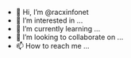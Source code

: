 - 👋 Hi, I’m @racxinfonet
- 👀 I’m interested in ...
- 🌱 I’m currently learning ...
- 💞️ I’m looking to collaborate on ...
- 📫 How to reach me ...

<!---
racxinfonet/racxinfonet is a ✨ special ✨ repository because its `README.md` (this file) appears on your GitHub profile.
You can click the Preview link to take a look at your changes.
--->
